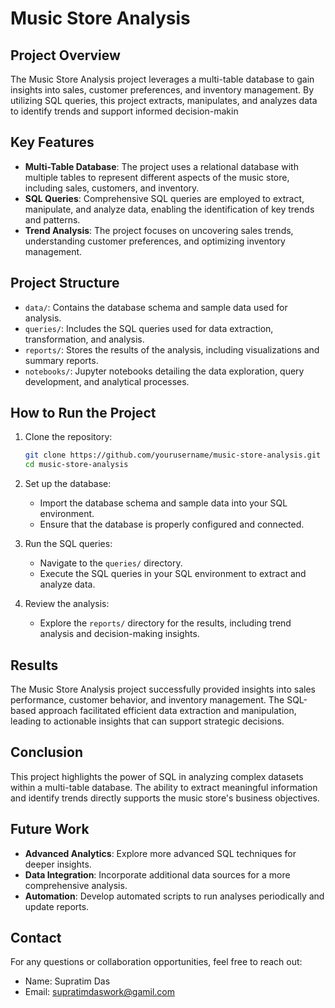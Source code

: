 # Music Store Analysis

## Project Overview

The Music Store Analysis project leverages a multi-table database to gain insights into sales, customer preferences, and inventory management. By utilizing SQL queries, this project extracts, manipulates, and analyzes data to identify trends and support informed decision-makin

## Key Features

- **Multi-Table Database**: The project uses a relational database with multiple tables to represent different aspects of the music store, including sales, customers, and inventory.
- **SQL Queries**: Comprehensive SQL queries are employed to extract, manipulate, and analyze data, enabling the identification of key trends and patterns.
- **Trend Analysis**: The project focuses on uncovering sales trends, understanding customer preferences, and optimizing inventory management.

## Project Structure

- `data/`: Contains the database schema and sample data used for analysis.
- `queries/`: Includes the SQL queries used for data extraction, transformation, and analysis.
- `reports/`: Stores the results of the analysis, including visualizations and summary reports.
- `notebooks/`: Jupyter notebooks detailing the data exploration, query development, and analytical processes.

## How to Run the Project

1. Clone the repository:
   ```bash
   git clone https://github.com/yourusername/music-store-analysis.git
   cd music-store-analysis
   ```

2. Set up the database:
   - Import the database schema and sample data into your SQL environment.
   - Ensure that the database is properly configured and connected.

3. Run the SQL queries:
   - Navigate to the `queries/` directory.
   - Execute the SQL queries in your SQL environment to extract and analyze data.

4. Review the analysis:
   - Explore the `reports/` directory for the results, including trend analysis and decision-making insights.

## Results

The Music Store Analysis project successfully provided insights into sales performance, customer behavior, and inventory management. The SQL-based approach facilitated efficient data extraction and manipulation, leading to actionable insights that can support strategic decisions.

## Conclusion

This project highlights the power of SQL in analyzing complex datasets within a multi-table database. The ability to extract meaningful information and identify trends directly supports the music store's business objectives.

## Future Work

- **Advanced Analytics**: Explore more advanced SQL techniques for deeper insights.
- **Data Integration**: Incorporate additional data sources for a more comprehensive analysis.
- **Automation**: Develop automated scripts to run analyses periodically and update reports.

## Contact

For any questions or collaboration opportunities, feel free to reach out:

- Name: Supratim Das
- Email: supratimdaswork@gamil.com
